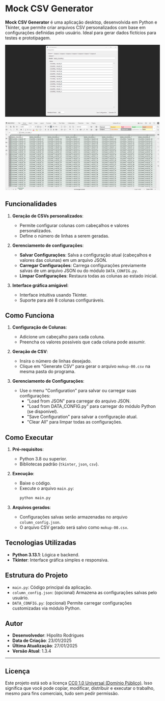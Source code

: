 # Mock CSV Generator

**Mock CSV Generator** é uma aplicação desktop, desenvolvida em Python e Tkinter, que permite criar arquivos CSV personalizados com base em configurações definidas pelo usuário. Ideal para gerar dados fictícios para testes e prototipagem.

![alt text](https://github.com/hipolitorodrigues/mock_csv_generator/blob/88853b15db5302aba301f4e70edf7a7e2503a11f/assets/images/sampling.png)

![alt text](https://github.com/hipolitorodrigues/mock_csv_generator/blob/ad0ad82c9a6114ccceee7eed0f983b205cf64991/assets/images/screenshot.png)

## Funcionalidades

1. **Geração de CSVs personalizados**:
   - Permite configurar colunas com cabeçalhos e valores personalizados.
   - Define o número de linhas a serem geradas.

2. **Gerenciamento de configurações**:
   - **Salvar Configurações**: Salva a configuração atual (cabeçalhos e valores das colunas) em um arquivo JSON.
   - **Carregar Configurações**: Carrega configurações previamente salvas de um arquivo JSON ou do módulo `DATA_CONFIG.py`.
   - **Limpar Configurações**: Restaura todas as colunas ao estado inicial.

3. **Interface gráfica amigável**:
   - Interface intuitiva usando Tkinter.
   - Suporte para até 8 colunas configuráveis.

## Como Funciona

1. **Configuração de Colunas**:
   - Adicione um cabeçalho para cada coluna.
   - Preencha os valores possíveis que cada coluna pode assumir.

2. **Geração de CSV**:
   - Insira o número de linhas desejado.
   - Clique em "Generate CSV" para gerar o arquivo `mokup-00.csv` na mesma pasta do programa.

3. **Gerenciamento de Configurações**:
   - Use o menu "Configuration" para salvar ou carregar suas configurações:
     - "Load from JSON" para carregar do arquivo JSON.
     - "Load from DATA_CONFIG.py" para carregar do módulo Python (se disponível).
     - "Save Configuration" para salvar a configuração atual.
     - "Clear All" para limpar todas as configurações.

## Como Executar

1. **Pré-requisitos**:
   - Python 3.8 ou superior.
   - Bibliotecas padrão (`tkinter`, `json`, `csv`).

2. **Execução**:
   - Baixe o código.
   - Execute o arquivo `main.py`:
     ```bash
     python main.py
     ```

3. **Arquivos gerados**:
   - Configurações salvas serão armazenadas no arquivo `column_config.json`.
   - O arquivo CSV gerado será salvo como `mokup-00.csv`.

## Tecnologias Utilizadas

- **Python 3.13.1**: Lógica e backend.
- **Tkinter**: Interface gráfica simples e responsiva.

## Estrutura do Projeto

- `main.py`: Código principal da aplicação.
- `column_config.json`: (opcional) Armazena as configurações salvas pelo usuário.
- `DATA_CONFIG.py`: (opcional) Permite carregar configurações customizadas via módulo Python.

## Autor

- **Desenvolvedor**: Hipolito Rodrigues
- **Data de Criação**: 23/01/2025
- **Última Atualização**: 27/01/2025
- **Versão Atual**: 1.3.4

---

## Licença

Este projeto está sob a licença [CC0 1.0 Universal (Domínio Público)](https://creativecommons.org/publicdomain/zero/1.0/). Isso significa que você pode copiar, modificar, distribuir e executar o trabalho, mesmo para fins comerciais, tudo sem pedir permissão.
